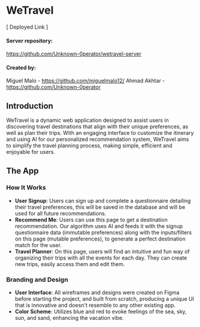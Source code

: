 # WeTravel
[ Deployed Link ]

#### Server repository:
https://github.com/Unknown-0perator/wetravel-server

#### Created by:
Miguel Malo - https://github.com/miguelmalo12/
Ahmad Akhtar - https://github.com/Unknown-0perator

## Introduction
WeTravel is a dynamic web application designed to assist users in discovering travel destinations that align with their unique preferences, as well as plan their trips. With an engaging interface to customize the itinerary and using AI for our personalized recommendation system, WeTravel aims to simplify the travel planning process, making simple, efficient and enjoyable for users.

## The App

### How It Works
- **User Signup**: Users can sign up and complete a questionnaire detailing their travel preferences, this will be saved in the database and will be used for all future recommendations.
- **Recommend Me**: Users can use this page to get a destination recommendation. Our algorithm uses AI and feeds it with the signup questionnaire data (immutable preferences) along with the inputs/filters on this page (mutable preferences), to generate a perfect destination match for the user.
- **Travel Planner**: On this page, users will find an intuitive and fun way of organizing their trips with all the events for each day. They can create new trips, easily access them and edit them.

### Branding and Design
- **User Interface**: All wireframes and designs were created on Figma before starting the project, and built from scratch, producing a unique UI that is innovative and doesn't resemble to any other existing app.
- **Color Scheme**: Utilizes blue and red to evoke feelings of the sea, sky, sun, and sand, enhancing the vacation vibe.